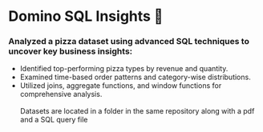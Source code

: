 # Domino SQL Insights 🚀
### Analyzed a pizza dataset using advanced SQL techniques to uncover key business insights:
- Identified top-performing pizza types by revenue and quantity.
- Examined time-based order patterns and category-wise distributions.
- Utilized joins, aggregate functions, and window functions for comprehensive analysis.
<br><br>
Datasets are located in a folder in the same repository along with a pdf and a SQL query file
